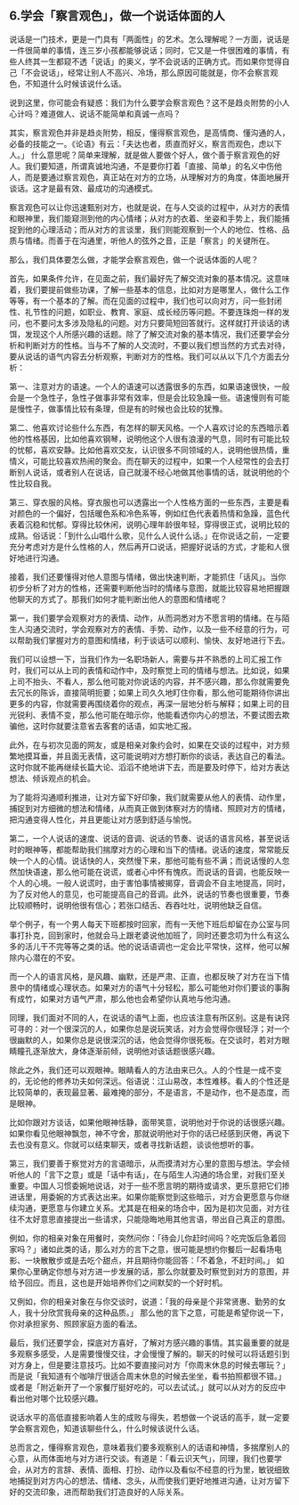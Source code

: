 ## 6.学会「察言观色」，做一个说话体面的人
说话是一门技术，更是一门具有「两面性」的艺术。怎么理解呢？一方面，说话是一件很简单的事情，连三岁小孩都能够说话；同时，它又是一件很困难的事情，有些人终其一生都窥不透「说话」的奥义，学不会说话的正确方式。而如果你觉得自己「不会说话」，经常让别人不高兴、冷场，那么原因可能就是，你不会察言观色，不知道什么时候该说什么话。


说到这里，你可能会有疑惑：我们为什么要学会察言观色？这不是趋炎附势的小人心计吗？难道做人、说话不能简单和真诚一点吗？


其实，察言观色并非是趋炎附势，相反，懂得察言观色，是高情商、懂沟通的人，必备的技能之一。《论语》有云：「夫达也者，质直而好义，察言而观色，虑以下人。」 什么意思呢？简单来理解，就是做人要做个好人，做个善于察言观色的好人。我们要知道，所谓真诚地沟通，不是要你打着「直接、简单」的名义中伤他人，而是要通过察言观色，真正站在对方的立场，从理解对方的角度，体面地展开谈话。这才是最有效、最成功的沟通模式。


察言观色可以让你迅速甄别对方，也就是说，在与人交谈的过程中，从对方的表情和眼神里，我们能窥测到他的内心情绪；从对方的衣着、坐姿和手势上，我们能捕捉到他的心理活动；而从对方的言谈里，我们则能观察到一个人的地位、性格、品质与情绪。而善于在沟通里，听他人的弦外之音，正是「察言」的关键所在。


那么，我们具体要怎么做，才能学会察言观色，做一个说话体面的人呢？


首先，如果条件允许，在见面之前，我们最好先了解交流对象的基本情况。这意味着，我们要提前做些功课，了解一些基本的信息，比如对方是哪里人，做什么工作等等，有一个基本的了解。而在见面的过程中，我们也可以向对方，问一些封闭性、礼节性的问题，如职业、教育、家庭、成长经历等问题。不要连珠炮一样的发问，也不要问太多涉及隐私的问题。对方只要简短回答就行。这样就打开谈话的诱饵，发现这个人所感兴趣的话题。除了了解交流对象的基本情况，我们还要学会分析和判断对方的性格。当与不了解的人交流时，不要以我们想当然的方式去对待，要从说话的语气内容去分析观察，判断对方的性格。我们可以从以下几个方面去分析：


第一、注意对方的语速。一个人的语速可以透露很多的东西，如果语速很快，一般会是一个急性子，急性子做事非常有效率，但是会比较急躁一些。语速慢则有可能是慢性子，做事情比较有条理，但是有的时候也会比较的犹豫。


第二、他喜欢讨论些什么东西，有怎样的聊天风格。一个人喜欢讨论的东西暗示着他的性格基因，比如他喜欢钢琴，说明他这个人很有浪漫的气息，同时有可能比较的忧郁，喜欢安静。比如他喜欢交友，认识很多不同领域的人，说明他很热情，重情义，可能比较喜欢热闹的聚会。而在聊天的过程中，如果一个人经常性的会去打断别人说话，或者别人在说话，自己就漫不经心地做其他事情的话，就说明他的个性比较自我。


第三、穿衣服的风格。穿衣服也可以透露出一个人性格方面的一些东西，主要是看对颜色的一个偏好，包括暖色系和冷色系等，例如红色代表着热情和急躁，蓝色代表着沉稳和忧郁。穿得比较休闲，说明心理年龄很年轻，穿得很正式，说明比较的成熟。俗话说：「到什么山唱什么歌，见什么人说什么话。」在你说话之前，一定要充分考虑对方是什么性格的人，然后再开口说话，把握好说话的方式，才能和人很好地进行沟通。


接着，我们还要懂得对他人意图与情绪，做出快速判断，才能抓住「话风」。当你初步分析了对方的性格，还需要判断他当时的情绪与意图，就能比较容易地把握跟他聊天的方式了。那我们如何才能判断出他人的意图和情绪呢？


第一，我们要学会观察对方的表情、动作，从而洞悉对方不愿言明的情绪。在与陌生人沟通交流时，学会观察对方的表情、手势、动作，以及一些不经意的行为，可以帮助我们掌握对方的意图和情绪，利于谈话可以顺利、愉快、友好地进行下去。


我们可以设想一下，当我们作为一名职场新人，需要与并不熟悉的上司汇报工作时，我们可以从上司的表情和动作中，及时察觉上司的情绪与想法。比如说，如果上司不抬头、不看人，那么他可能对你说话的内容，并不感兴趣，那么你就需要免去冗长的陈诉，直接简明扼要；如果上司久久地盯住你看，那么他可能期待你讲出更多的内容，你就需要再围绕着你的观点，再深一层地分析与解释；如果上司的目光锐利、表情不变，那么他可能在暗示你，他能看透你内心的想法，不要试图去欺骗他，这时你就要注意省去客套的话语，如实地汇报。


此外，在与初次见面的网友，或是相亲对象约会时，如果在交谈的过程中，对方频繁地摸耳垂，并且面无表情，这可能说明对方想打断你的谈话，表达自己的看法。这时你就不能再继续长篇大论、滔滔不绝地讲下去，而是要及时停下，给对方表达想法、倾诉观点的机会。


为了能将沟通顺利推进，让对方留下好印象，我们就需要从他人的表情、动作里，捕捉到对方细微的想法和情绪，从而真正做到体察对方的情绪、照顾对方的情绪，把沟通变得人性化，并且更能让对方感到舒适与愉悦。


第二，一个人说话的速度、说话的音调、说话的节奏、说话的语言风格，甚至说话时的眼神等，都能帮助我们揣摩对方的心理和当下的情绪。说话的速度，常常能反映一个人的心情。说话快的人，突然慢下来，那他可能有些不满；而说话慢的人忽然加快语速，那么他可能在说谎，或者心中怀有愧疚。而说话的音调，也能反映一个人的心境。一般人说谎时，由于害怕事情被揭穿，音调会不自主地提高，同时，为了反对他人的意见，也可能提高自己的音调。此外，说话的节奏也很重要，节奏比较顺畅时，说明他很有信心；若张口结舌、吞吞吐吐，说明他缺乏自信。


举个例子，有一个男人每天下班都按时回家，而有一天他下班后却留在办公室与同事打扑克，回到家时，他就会马上跟老婆说他加班了，同时还要念叨为什么有这么多的活儿干不完等等之类的话。他的说话语调也一定会比平常快，这样，他可以解除内心潜在的不安。


而一个人的语言风格，是风趣、幽默，还是严肃、正直，也都反映了对方在当下情景中的情绪或心理状态。如果对方的语气十分轻松，那么可能他对你们要谈的事胸有成竹，如果对方语气严肃，那么他也会希望你认真地与他沟通。


同理，我们面对不同的人，在说话的语气上面，也应该注意有所区别。这是有诀窍可寻的：对一个很深沉的人，如果你总是说玩笑话，对方会觉得你很轻浮；对一个很幽默的人，如果你总是说很深沉的话，他会觉得你很死板。在交谈时，若对方眼睛瞳孔逐渐放大，身体逐渐前倾，说明他对该话题很感兴趣。


除此之外，我们还可以观眼神。眼睛看人的方法由来已久。人的个性是一成不变的，无论他的修养功夫如何深远。俗语说：江山易改，本性难移。看人的个性还是比较简单的，表现最显著、最难掩的部分，不是语言，不是动作，也不是态度，而是眼神。


比如你跟对方谈话，如果他眼神恬静，面带笑意，说明他对于你说的话很感兴趣。如果你看见他眼神飘忽，神不守舍，那就说明他对于你的话已经感到厌倦，再说下去也没有意义。你就可以结束聊天，或者寻找新话题，谈谈他想听的事。


第三，我们要善于察觉对方的言语暗示，从而摸清对方心里的意图与想法。学会倾听他人的「言下之意」或是「话中有话」，在与陌生人沟通的场合里，对我们至关重要。中国人习惯委婉地说话，对于一些不愿言明的期待或请求，更乐意把它们掺进话里，用委婉的方式表达出来。如果你能察觉到这些暗示，对方会更愿意与你继续沟通，更愿意与你建立关系。尤其是在相亲的场合中，因为是初次见面，对方往往不太好意思直接提出一些请求，只能隐晦地用其他言语，带出自己真正的意图。


例如，你的相亲对象在用餐时，突然问你：「待会儿你赶时间吗？吃完饭后急着回家吗？」诸如此类的话，那么对方的言下之意，很可能是想约你餐后一起看场电影、一块散散步或是去吃个甜点，并且期待你能回答：「不着急，不赶时间。」 如果你心里确定你想与对方进一步发展的话，那么你就要及时察觉到对方的意图，并给予回应。而且，这也是开始培养你们之间默契的一个好时机。


又例如，你的相亲对象在与你交谈时，说道：「我的母亲是个非常贤惠、勤劳的女人，我十分欣赏我母亲的这种品质。」 那么他的言下之意，可能是希望你说一下，你对承担家务、照顾家庭方面的看法。


最后，我们还要学会，探底对方喜好，了解对方感兴趣的事情。其实最重要的就是多观察多感受，人是需要慢慢交往，才会慢慢了解的。聊天的时候可以将话题引到对方身上，但是要注意技巧。比如不要直接问对方「你周末休息的时候去哪玩？」而是说「我知道有个咖啡厅很适合周末休息的时候去坐坐，看书拍照都很不错。」或者是「附近新开了一个家餐厅挺好吃的，可以去试试。」就可以从对方的反应中看出他对哪个比较感兴趣。


说话水平的高低直接影响着人生的成败与得失，若想做一个说话的高手，就一定要学会察言观色，知道该聊些什么，什么时候该说什么话。


总而言之，懂得察言观色，意味着我们要多观察别人的话语和神情，多揣摩别人的心意，从而体面地与对方进行交谈。有道是：「看云识天气」，同理，我们也要学会，从对方的言辞、表情、面相、打扮、动作以及看似不经意的行为里，敏锐细致地捕捉到对方内心的想法、情绪、念头，从而使我们更好地推进沟通，让对方留下好的交流印象，进而帮助我们打造良好的人际关系。

